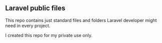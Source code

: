 ## Laravel public files

This repo contains just standard files and folders Laravel developer might need in every project.

I created this repo for my private use only.
